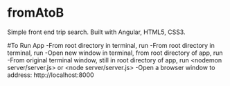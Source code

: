 # fromAtoB
Simple front end trip search. Built with Angular, HTML5, CSS3.

#To Run App
-From root directory in terminal, run <bower install>
-From root directory in terminal, run <npm install>
-Open new window in terminal, from root directory of app, run <mongod>
-From original terminal window, still in root directory of app, run <nodemon server/server.js> or <node server/server.js>
-Open a browser window to address: http://localhost:8000
